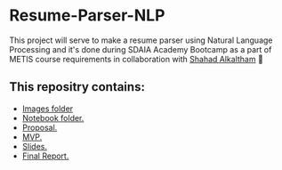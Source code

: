 # Resume-Parser-NLP

This project will serve to make a resume parser using Natural Language Processing and it's done during SDAIA Academy Bootcamp as a part of METIS course requirements in collaboration with [Shahad Alkaltham](https://github.com/shhdSU) :white_heart:
   <br/>
## This repositry contains:
- [Images folder](https://github.com/Wafaa-Alharbi/Resume-Parser-NLP/tree/main/images)
- [Notebook folder.](https://github.com/Wafaa-Alharbi/Resume-Parser-NLP/tree/main/Notebook)
- [Proposal.](https://github.com/Wafaa-Alharbi/Resume-Parser-NLP/blob/main/Resume-Parser-Propsal.md)
- [MVP.](https://github.com/Wafaa-Alharbi/Resume-Parser-NLP/blob/main/Resume-Parser-MVP.md)
- [Slides.](https://github.com/Wafaa-Alharbi/Resume-Parser-NLP/blob/main/Resume-Parser-Slides.pdf)
- [Final Report.](https://github.com/Wafaa-Alharbi/Resume-Parser-NLP/blob/main/Resume-Parser-Writeup.md)
